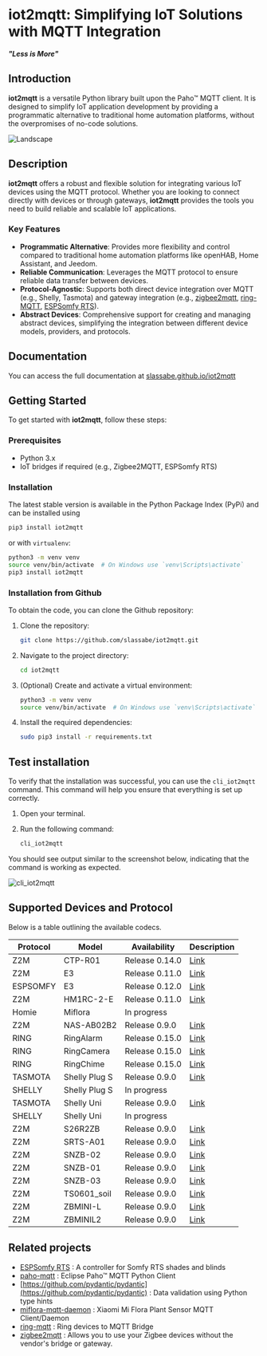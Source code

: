 # iot2mqtt: Simplifying IoT Solutions with MQTT Integration

***"Less is More"***

## Introduction

**iot2mqtt** is a versatile Python library built upon the Paho™ MQTT client. It is designed to simplify IoT application development by providing a programmatic alternative to traditional home automation platforms, without the overpromises of no-code solutions.

![Landscape](https://slassabe.github.io/iot2mqtt/_images/landscape.png)

## Description

**iot2mqtt** offers a robust and flexible solution for integrating various IoT devices using the MQTT protocol. Whether you are looking to connect directly with devices or through gateways, **iot2mqtt** provides the tools you need to build reliable and scalable IoT applications.

### Key Features

- **Programmatic Alternative**: Provides more flexibility and control compared to traditional home automation platforms like openHAB, Home Assistant, and Jeedom.
- **Reliable Communication**: Leverages the MQTT protocol to ensure reliable data transfer between devices.
- **Protocol-Agnostic**: Supports both direct device integration over MQTT (e.g., Shelly, Tasmota) and gateway integration (e.g., [zigbee2mqtt](https://github.com/Koenkk/zigbee2mqtt), [ring-MQTT](https://github.com/tsightler/ring-mqtt), [ESPSomfy RTS](https://github.com/rstrouse/ESPSomfy-RTS)).
- **Abstract Devices**: Comprehensive support for creating and managing abstract devices, simplifying the integration between different device models, providers, and protocols.

## Documentation

You can access the full documentation at [slassabe.github.io/iot2mqtt](https://slassabe.github.io/iot2mqtt/)

## Getting Started

To get started with **iot2mqtt**, follow these steps:

### Prerequisites

- Python 3.x
- IoT bridges if required (e.g., Zigbee2MQTT, ESPSomfy RTS)

### Installation

The latest stable version is available in the Python Package Index (PyPi) and can be installed using

```bash
pip3 install iot2mqtt
```

or with `virtualenv`:

```bash
python3 -m venv venv
source venv/bin/activate  # On Windows use `venv\Scripts\activate`
pip3 install iot2mqtt
```

### Installation from Github

To obtain the code, you can clone the Github repository:

1. Clone the repository:

    ```bash
    git clone https://github.com/slassabe/iot2mqtt.git
    ```

2. Navigate to the project directory:

    ```bash
    cd iot2mqtt
    ```

3. (Optional) Create and activate a virtual environment:

    ```bash
    python3 -m venv venv
    source venv/bin/activate  # On Windows use `venv\Scripts\activate`
    ```

4. Install the required dependencies:

    ```bash
    sudo pip3 install -r requirements.txt
    ```

## Test installation

To verify that the installation was successful, you can use the `cli_iot2mqtt` command. This command will help you ensure that everything is set up correctly.

1. Open your terminal.
2. Run the following command:

   ```sh
   cli_iot2mqtt
   ````

You should see output similar to the screenshot below, indicating that the command is working as expected.

![cli_iot2mqtt](https://slassabe.github.io/iot2mqtt/_images/cli_iot2mqtt.png)

## Supported Devices and Protocol

Below is a table outlining the available codecs.

|Protocol | Model           | Availability   | Description |
| ------- | --------------- | -------------- | ------------|
| Z2M     | CTP-R01         | Release 0.14.0 | [Link](https://www.zigbee2mqtt.io/devices/CTP-R01.html)|
| Z2M     | E3              | Release 0.11.0 | [Link](https://www.zigbee2mqtt.io/devices/E3.html)|
| ESPSOMFY| E3              | Release 0.12.0 | [Link](https://github.com/rstrouse/ESPSomfy-RTS)  |
| Z2M     | HM1RC-2-E       | Release 0.11.0 | [Link](https://www.zigbee2mqtt.io/devices/HM1RC-2-E.html)|
| Homie   | Miflora         | In progress    |             |
| Z2M     | NAS-AB02B2      | Release 0.9.0  | [Link](https://www.zigbee2mqtt.io/devices/NAS-AB02B2.html)|
| RING    | RingAlarm       | Release 0.15.0 | [Link](https://github.com/tsightler/ring-mqtt/wiki#supported-devices-and-features)|
| RING    | RingCamera      | Release 0.15.0 | [Link](https://github.com/tsightler/ring-mqtt/wiki#supported-devices-and-features)|
| RING    | RingChime       | Release 0.15.0 | [Link](https://github.com/tsightler/ring-mqtt/wiki#supported-devices-and-features)|
| TASMOTA | Shelly Plug S   | Release 0.9.0  | [Link](https://templates.blakadder.com/shelly_plug_S.html)|
| SHELLY  | Shelly Plug S   | In progress    |             |
| TASMOTA | Shelly Uni      | Release 0.9.0  | [Link](https://templates.blakadder.com/shelly_UNI.html)|
| SHELLY  | Shelly Uni      | In progress    |             |
| Z2M     | S26R2ZB         | Release 0.9.0  | [Link](https://www.zigbee2mqtt.io/devices/S26R2ZB.html) |
| Z2M     | SRTS-A01        | Release 0.9.0  | [Link](https://www.zigbee2mqtt.io/devices/SRTS-A01.html)|
| Z2M     | SNZB-02         | Release 0.9.0  | [Link](https://www.zigbee2mqtt.io/devices/SNZB-02.html)|
| Z2M     | SNZB-01         | Release 0.9.0  | [Link](https://www.zigbee2mqtt.io/devices/SNZB-01.html) |
| Z2M     | SNZB-03         | Release 0.9.0  | [Link](https://www.zigbee2mqtt.io/devices/SNZB-03.html) |
| Z2M     | TS0601_soil     | Release 0.9.0  | [Link](https://www.zigbee2mqtt.io/devices/TS0601_soil.html)|
| Z2M     | ZBMINI-L        | Release 0.9.0  | [Link](https://www.zigbee2mqtt.io/devices/ZBMINI.html) |
| Z2M     | ZBMINIL2        | Release 0.9.0  | [Link](https://www.zigbee2mqtt.io/devices/ZBMINIL2.html) |

## Related projects

- [ESPSomfy RTS](https://github.com/rstrouse/ESPSomfy-RTS) : A controller for Somfy RTS shades and blinds
- [paho-mqtt](https://github.com/eclipse/paho.mqtt.python) : Eclipse Paho™ MQTT Python Client
- [https://github.com/pydantic/pydantic](https://github.com/pydantic/pydantic) : Data validation using Python type hints
- [miflora-mqtt-daemon](https://github.com/ThomDietrich/miflora-mqtt-daemon) : Xiaomi Mi Flora Plant Sensor MQTT Client/Daemon
- [ring-mqtt](https://github.com/tsightler/ring-mqtt) : Ring devices to MQTT Bridge
- [zigbee2mqtt](https://github.com/Koenkk/zigbee2mqtt) : Allows you to use your Zigbee devices without the vendor's bridge or gateway.
